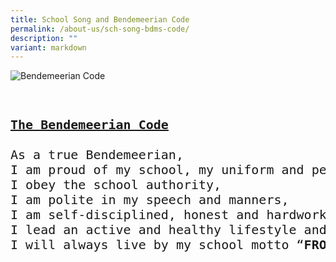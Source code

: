 ```yaml
---
title: School Song and Bendemeerian Code
permalink: /about-us/sch-song-bdms-code/
description: ""
variant: markdown
---
```

![Bendemeerian Code](/images/Aboutus/BSS%20Code%20new.jpg)

<pre><p style="font-size:20px">
<b><u>The Bendemeerian Code</u></b>

As a true Bendemeerian,
I am proud of my school, my uniform and personal appearance,
I obey the school authority,
I am polite in my speech and manners,
I am self-disciplined, honest and hardworking, 
I lead an active and healthy lifestyle and
I will always live by my school motto “<b>FROM EACH HIS BEST</b>”. 
</p></pre>